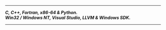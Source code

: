 ----------------
___C, C++, Fortran, x86-64 & Python.___      
___Win32 / Windows NT, Visual Studio, LLVM & Windows SDK.___    

---------------

